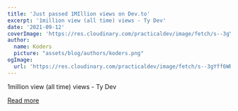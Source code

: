 ```yaml
---
title: 'Just passed 1MIllion views on Dev.to'
excerpt: '1million view (all time) views - Ty Dev'
date: '2021-09-12'
coverImage: 'https://res.cloudinary.com/practicaldev/image/fetch/s--3gYff6WR--/c_imagga_scale,f_auto,fl_progressive,h_420,q_auto,w_1000/https://dev-to-uploads.s3.amazonaws.com/uploads/articles/csu5e7humqcq0p4pnvp6.jpg'
author:
  name: Koders
  picture: "assets/blog/authors/koders.png"
ogImage:
  url: 'https://res.cloudinary.com/practicaldev/image/fetch/s--3gYff6WR--/c_imagga_scale,f_auto,fl_progressive,h_420,q_auto,w_1000/https://dev-to-uploads.s3.amazonaws.com/uploads/articles/csu5e7humqcq0p4pnvp6.jpg'
---
```


1million view (all time) views - Ty Dev

[Read more](https://dev.to/sm0ke/just-passed-1million-views-on-dev-to-1j07)
